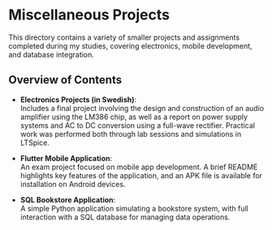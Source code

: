 # Miscellaneous Projects

This directory contains a variety of smaller projects and assignments completed during my studies, covering electronics, mobile development, and database integration.

## Overview of Contents

- **Electronics Projects (in Swedish)**:  
  Includes a final project involving the design and construction of an audio amplifier using the LM386 chip, as well as a report on power supply systems and AC to DC conversion using a full-wave rectifier. Practical work was performed both through lab sessions and simulations in LTSpice.

- **Flutter Mobile Application**:  
  An exam project focused on mobile app development. A brief README highlights key features of the application, and an APK file is available for installation on Android devices.

- **SQL Bookstore Application**:  
  A simple Python application simulating a bookstore system, with full interaction with a SQL database for managing data operations.
